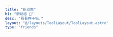 ```yaml
---
title: "新动态"
h1: "新动态 🎴"
desc: "看看在干嘛."
layout: "@/layouts/ToolLayout/ToolLayout.astro"
type: "friends"
---
```


